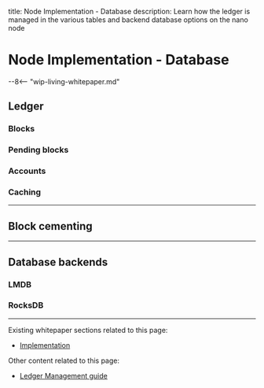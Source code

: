 title: Node Implementation - Database
description: Learn how the ledger is managed in the various tables and backend database options on the nano node

# Node Implementation - Database

--8<-- "wip-living-whitepaper.md"

## Ledger

### Blocks

### Pending blocks

### Accounts

### Caching

---

## Block cementing

---

## Database backends

### LMDB

### RocksDB

---

Existing whitepaper sections related to this page:

* [Implementation](../../whitepaper/english/#implementation)

Other content related to this page:

* [Ledger Management guide](../running-a-node/ledger-management.md)